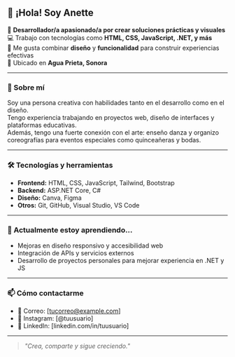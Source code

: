## 👋 ¡Hola! Soy Anette

🎯 **Desarrollador/a apasionado/a por crear soluciones prácticas y visuales**  
💻 Trabajo con tecnologías como **HTML, CSS, JavaScript, .NET, y más**  
🎨 Me gusta combinar **diseño** y **funcionalidad** para construir experiencias efectivas  
📍 Ubicado en **Agua Prieta, Sonora**

---

### 🚀 Sobre mí

Soy una persona creativa con habilidades tanto en el desarrollo como en el diseño.  
Tengo experiencia trabajando en proyectos web, diseño de interfaces y plataformas educativas.  
Además, tengo una fuerte conexión con el arte: enseño danza y organizo coreografías para eventos especiales como quinceañeras y bodas.

---

### 🛠️ Tecnologías y herramientas

- **Frontend:** HTML, CSS, JavaScript, Tailwind, Bootstrap  
- **Backend:** ASP.NET Core, C#  
- **Diseño:** Canva, Figma  
- **Otros:** Git, GitHub, Visual Studio, VS Code

---

### 🌱 Actualmente estoy aprendiendo...

- Mejoras en diseño responsivo y accesibilidad web  
- Integración de APIs y servicios externos  
- Desarrollo de proyectos personales para mejorar experiencia en .NET y JS

---

### 📫 Cómo contactarme

- 📧 Correo: [tucorreo@example.com]  
- 📸 Instagram: [@tuusuario]  
- 💼 LinkedIn: [linkedin.com/in/tuusuario]

---

> *"Crea, comparte y sigue creciendo."*

